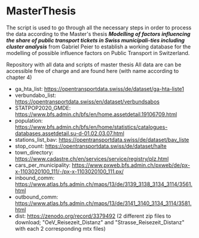 # MasterThesis
The script is used to go through all the necessary steps in order to process the data according to the Master's thesis ***Modelling of factors influencing the share of public transport tickets in Swiss municipali-ties including cluster analysis*** from Gabriel Peier to establish a working database for the modelling of possible influence factors on Public Transport in Switzerland.

Repository with all data and scripts of master thesis
All data are can be accessible free of charge and are found here (with name according to chapter 4)
- ga_hta_list: https://opentransportdata.swiss/de/dataset/ga-hta-liste1
- verbundabo_list: https://opentransportdata.swiss/en/dataset/verbundsabos
- STATPOP2020_GMDE: https://www.bfs.admin.ch/bfs/en/home.assetdetail.19106709.html
- population: https://www.bfs.admin.ch/bfs/en/home/statistics/catalogues-databases.assetdetail.su-d-01.02.03.07.html
- stations_list_bav: https://opentransportdata.swiss/de/dataset/bav_liste
- stop_count: https://opentransportdata.swiss/de/dataset/halte
- town_directory: https://www.cadastre.ch/en/services/service/registry/plz.html
- cars_per_municipality: https://www.pxweb.bfs.admin.ch/pxweb/de/px-x-1103020100_111/-/px-x-1103020100_111.px/
- inbound_comm: https://www.atlas.bfs.admin.ch/maps/13/de/3139_3138_3134_3114/3561.html
- outbound_comm: https://www.atlas.bfs.admin.ch/maps/13/de/3141_3140_3134_3114/3581.html
- dist: https://zenodo.org/record/3379492 (2 different zip files to download; "OeV_Reisezeit_Distanz" and "Strasse_Reisezeit_Distanz" with each 2 corresponding mtx files) 
